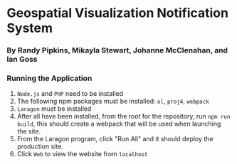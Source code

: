 # Geospatial Visualization Notification System
### By Randy Pipkins, Mikayla Stewart, Johanne McClenahan, and Ian Goss


### Running the Application
1. `Node.js` and `PHP` need to be installed 
2. The following npm packages must be installed: `ol`, `proj4`, `webpack`
3. `Laragon` must be installed
4. After all have been installed, from the root for the repository, run `npm run build`, this should create a webpack that will be used when launching the site.
5. From the Laragon program, click "Run All" and it should deploy the production site.
6. Click `Web` to view the website from `localhost`
